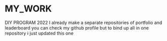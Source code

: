 # MY_WORK
DIY PROGRAM 2022
I already make a separate repositories of portfolio and leaderboard you can check my github profile but to bind up all in one repository i just updated this one

